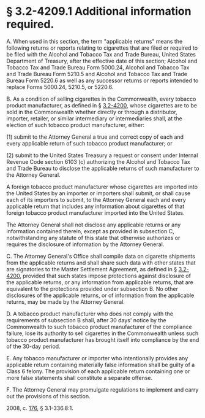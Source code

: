 # § 3.2-4209.1 Additional information required.

<p>A. When used in this section, the term "applicable returns" means the following returns or reports relating to cigarettes that are filed or required to be filed with the Alcohol and Tobacco Tax and Trade Bureau, United States Department of Treasury, after the effective date of this section; Alcohol and Tobacco Tax and Trade Bureau Form 5000.24, Alcohol and Tobacco Tax and Trade Bureau Form 5210.5 and Alcohol and Tobacco Tax and Trade Bureau Form 5220.6 as well as any successor returns or reports intended to replace Forms 5000.24, 5210.5, or 5220.6.</p><p>B. As a condition of selling cigarettes in the Commonwealth, every tobacco product manufacturer, as defined in § <a href='http://law.lis.virginia.gov/vacode/3.2-4200/'>3.2-4200</a>, whose cigarettes are to be sold in the Commonwealth whether directly or through a distributor, importer, retailer, or similar intermediary or intermediaries shall, at the election of such tobacco product manufacturer, either:</p><p>(1) submit to the Attorney General a true and correct copy of each and every applicable return of such tobacco product manufacturer; or</p><p>(2) submit to the United States Treasury a request or consent under Internal Revenue Code section 6103 (c) authorizing the Alcohol and Tobacco Tax and Trade Bureau to disclose the applicable returns of such manufacturer to the Attorney General.</p><p>A foreign tobacco product manufacturer whose cigarettes are imported into the United States by an importer or importers shall submit, or shall cause each of its importers to submit, to the Attorney General each and every applicable return that includes any information about cigarettes of that foreign tobacco product manufacturer imported into the United States.</p><p>The Attorney General shall not disclose any applicable returns or any information contained therein, except as provided in subsection C, notwithstanding any statute of this state that otherwise authorizes or requires the disclosure of information by the Attorney General.</p><p>C. The Attorney General's Office shall compile data on cigarette shipments from the applicable returns and shall share such data with other states that are signatories to the Master Settlement Agreement, as defined in § <a href='http://law.lis.virginia.gov/vacode/3.2-4200/'>3.2-4200</a>, provided that such states impose protections against disclosure of the applicable returns, or any information from applicable returns, that are equivalent to the protections provided under subsection B. No other disclosures of the applicable returns, or of information from the applicable returns, may be made by the Attorney General.</p><p>D. A tobacco product manufacturer who does not comply with the requirements of subsection B shall, after 30 days' notice by the Commonwealth to such tobacco product manufacturer of the compliance failure, lose its authority to sell cigarettes in the Commonwealth unless such tobacco product manufacturer has brought itself into compliance by the end of the 30-day period.</p><p>E. Any tobacco manufacturer or importer who intentionally provides any applicable return containing materially false information shall be guilty of a Class 6 felony. The provision of each applicable return containing one or more false statements shall constitute a separate offense.</p><p>F. The Attorney General may promulgate regulations to implement and carry out the provisions of this section.</p><p>2008, c. <a href='http://lis.virginia.gov/cgi-bin/legp604.exe?081+ful+CHAP0176'>176</a>, § 3.1-336.8:1.</p>